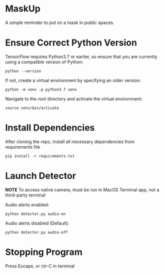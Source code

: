 # MaskUp

A simple reminder to put on a mask in public spaces.

# Ensure Correct Python Version

TensorFlow requires Python3.7 or earlier, so ensure that you are currently using a compatible version of Python:

    python --version

If not, create a virtual environment by specifying an older version:

    python -m venv -p python3.7 venv

Navigate to the root directory and activate the virtual environment:

    source venv/bin/activate

# Install Dependencies

After cloning the repo, install all necessary dependencies from requirements file

    pip install -r requirements.txt

# Launch Detector

**NOTE** To access native camera, must be run in MacOS Terminal app, not a third-party terminal

Audio alerts enabled:

    python detector.py audio-on

Audio alerts disabled (Default):

    python detector.py audio-off

# Stopping Program

Press Escape, or ctr-C in terminal